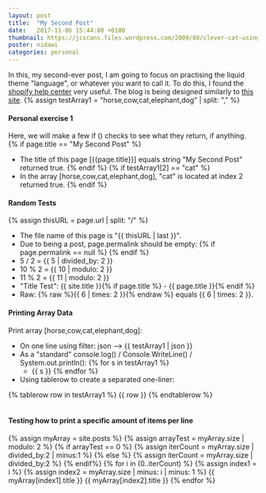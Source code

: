 ```yaml
---
layout: post
title:  "My Second Post"
date:   2017-11-06 15:44:00 +0100
thumbnail: https://jcscans.files.wordpress.com/2009/08/clever-cat-using-pc.jpg
poster: nidawi
categories: personal
---
```

In this, my second-ever post, I am going to focus on practising the liquid theme "language", or whatever you want to call it. To do this, I found the [shopify help center](https://help.shopify.com/themes/liquid) very useful. The blog is being designed similarly to [this site](https://www.webdesignerdepot.com/).
{% assign testArray1 = "horse,cow,cat,elephant,dog" | split: "," %}

#### Personal exercise 1
Here, we will make a few if () checks to see what they return, if anything.
{% if page.title == "My Second Post" %}
* The title of this page [{{page.title}}] equals string "My Second Post" returned true.
{% endif %}
{% if testArray1[2] == "cat" %}
* In the array [horse,cow,cat,elephant,dog], "cat" is located at index 2 returned true.
{% endif %}

#### Random Tests
{% assign thisURL = page.url | split: "/" %}
* The file name of this page is "{{ thisURL | last }}".
* Due to being a post, page.permalink should be empty: {% if page.permalink == null %}  {% endif %}
* 5 / 2 = {{ 5 | divided_by: 2 }}
* 10 % 2 = {{ 10 | modulo: 2 }}
* 11 % 2 = {{ 11 | modulo: 2 }}
* "Title Test": {{ site.title }}{% if page.title %} - {{ page.title }}{% endif %}
* Raw: 
{% raw %}{{ 6 | times: 2 }}{% endraw %} equals {{ 6 | times: 2 }}.

#### Printing Array Data
Print array [horse,cow,cat,elephant,dog]:
* On one line using filter: json --> {{ testArray1 | json }}
* As a "standard" console.log() / Console.WriteLine() / System.out.println():
{% for s in testArray1 %}
  * {{ s }}
{% endfor %}
* Using tablerow to create a separated one-liner:
<table> 
{% tablerow row in testArray1 %} 
{{ row }} 
{% endtablerow %} 
</table>

#### Testing how to print a specific amount of items per line
{% assign myArray = site.posts %}
{% assign arrayTest = myArray.size | modulo: 2 %}
{% if arrayTest == 0 %}
{% assign iterCount = myArray.size | divided_by:2 | minus:1 %}
{% else %}
{% assign iterCount = myArray.size | divided_by:2 %}
{% endif%}
{% for i in (0..iterCount) %}
{% assign index1 = i %}
{% assign index2 = myArray.size | minus: i | minus: 1 %}
{{ myArray[index1].title }}
{{ myArray[index2].title }}
{% endfor %}